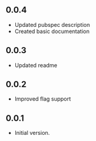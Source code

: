 ## 0.0.4

- Updated pubspec description
- Created basic documentation

## 0.0.3

- Updated readme

## 0.0.2

- Improved flag support

## 0.0.1

- Initial version.
